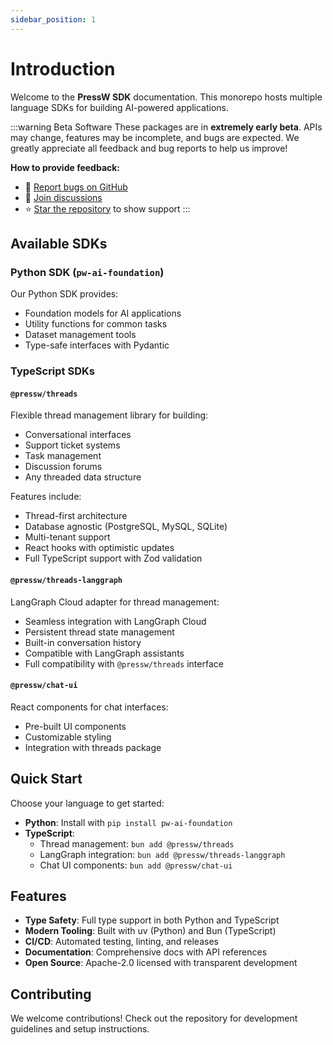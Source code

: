 ```yaml
---
sidebar_position: 1
---
```


# Introduction

Welcome to the **PressW SDK** documentation. This monorepo hosts multiple language SDKs for building AI-powered applications.

:::warning Beta Software
These packages are in **extremely early beta**. APIs may change, features may be incomplete, and bugs are expected. We greatly appreciate all feedback and bug reports to help us improve!

**How to provide feedback:**

- 🐛 [Report bugs on GitHub](https://github.com/pressw/ai-dev-tooling/issues/new)
- 💬 [Join discussions](https://github.com/pressw/ai-dev-tooling/discussions)
- ⭐ [Star the repository](https://github.com/pressw/ai-dev-tooling) to show support
  :::

## Available SDKs

### Python SDK (`pw-ai-foundation`)

Our Python SDK provides:

- Foundation models for AI applications
- Utility functions for common tasks
- Dataset management tools
- Type-safe interfaces with Pydantic

### TypeScript SDKs

#### `@pressw/threads`

Flexible thread management library for building:

- Conversational interfaces
- Support ticket systems
- Task management
- Discussion forums
- Any threaded data structure

Features include:

- Thread-first architecture
- Database agnostic (PostgreSQL, MySQL, SQLite)
- Multi-tenant support
- React hooks with optimistic updates
- Full TypeScript support with Zod validation

#### `@pressw/threads-langgraph`

LangGraph Cloud adapter for thread management:

- Seamless integration with LangGraph Cloud
- Persistent thread state management
- Built-in conversation history
- Compatible with LangGraph assistants
- Full compatibility with `@pressw/threads` interface

#### `@pressw/chat-ui`

React components for chat interfaces:

- Pre-built UI components
- Customizable styling
- Integration with threads package

## Quick Start

Choose your language to get started:

- **Python**: Install with `pip install pw-ai-foundation`
- **TypeScript**:
  - Thread management: `bun add @pressw/threads`
  - LangGraph integration: `bun add @pressw/threads-langgraph`
  - Chat UI components: `bun add @pressw/chat-ui`

## Features

- **Type Safety**: Full type support in both Python and TypeScript
- **Modern Tooling**: Built with uv (Python) and Bun (TypeScript)
- **CI/CD**: Automated testing, linting, and releases
- **Documentation**: Comprehensive docs with API references
- **Open Source**: Apache-2.0 licensed with transparent development

## Contributing

We welcome contributions! Check out the repository for development guidelines and setup instructions.
